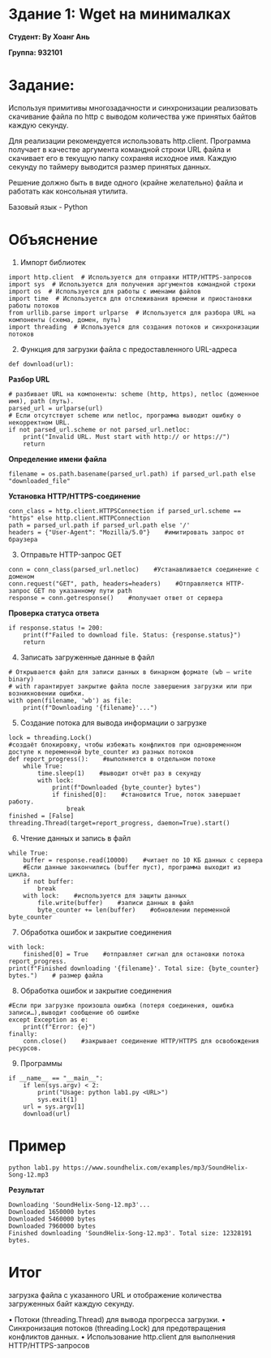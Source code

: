 # Здание 1: Wget на минималках
**Студент: Ву Хоанг Ань**

**Группа: 932101**

# Задание:
Используя примитивы многозадачности и синхронизации реализовать скачивание файла по http с выводом количества уже принятых байтов каждую секунду.

Для реализации рекомендуется использовать http.client.
Программа получает в качестве аргумента командной строки URL файла и скачивает его в текущую папку сохраняя исходное имя. Каждую секунду по таймеру выводится размер принятых данных.

Решение должно быть в виде одного (крайне желательно) файла и работать как консольная утилита.

Базовый язык - Python

# Объяснение

1. Импорт библиотек

```
import http.client  # Используется для отправки HTTP/HTTPS-запросов
import sys  # Используется для получения аргументов командной строки
import os  # Используется для работы с именами файлов
import time  # Используется для отслеживания времени и приостановки работы потоков
from urllib.parse import urlparse  # Используется для разбора URL на компоненты (схема, домен, путь)
import threading  # Используется для создания потоков и синхронизации потоков
```
2. Функция для загрузки файла с предоставленного URL-адреса

```
def download(url):
```
**Разбор URL**

```
# разбивает URL на компоненты: scheme (http, https), netloc (доменное имя), path (путь).
parsed_url = urlparse(url)
# Если отсутствует scheme или netloc, программа выводит ошибку о некорректном URL.
if not parsed_url.scheme or not parsed_url.netloc:
    print("Invalid URL. Must start with http:// or https://")
    return
```
**Определение имени файла**
```
filename = os.path.basename(parsed_url.path) if parsed_url.path else "downloaded_file"
```
**Установка HTTP/HTTPS-соединение**
```
conn_class = http.client.HTTPSConnection if parsed_url.scheme == "https" else http.client.HTTPConnection
path = parsed_url.path if parsed_url.path else '/'
headers = {"User-Agent": "Mozilla/5.0"}    #имитировать запрос от браузера
```
3. Отправьте HTTP-запрос GET
```
conn = conn_class(parsed_url.netloc)    #Устанавливается соединение с доменом 
conn.request("GET", path, headers=headers)    #Отправляется HTTP-запрос GET по указанному пути path
response = conn.getresponse()    #получает ответ от сервера
```
**Проверка статуса ответа**
```
if response.status != 200:
    print(f"Failed to download file. Status: {response.status}")
    return
```
4. Записать загруженные данные в файл
```
# Открывается файл для записи данных в бинарном формате (wb — write binary)
# with гарантирует закрытие файла после завершения загрузки или при возникновении ошибки.
with open(filename, 'wb') as file:
    print(f"Downloading '{filename}'...")
```
5. Создание потока для вывода информации о загрузке
```
lock = threading.Lock()
#создаёт блокировку, чтобы избежать конфликтов при одновременном доступе к переменной byte_counter из разных потоков
def report_progress():    #выполняется в отдельном потоке
    while True:
        time.sleep(1)    #выводит отчёт раз в секунду
        with lock:
            print(f"Downloaded {byte_counter} bytes")
            if finished[0]:    #становится True, поток завершает работу.
                break
finished = [False]
threading.Thread(target=report_progress, daemon=True).start()
```
6. Чтение данных и запись в файл
```
while True:
    buffer = response.read(10000)    #читает по 10 КБ данных с сервера
    #Если данные закончились (buffer пуст), программа выходит из цикла.
    if not buffer:
        break
    with lock:    #используется для защиты данных 
        file.write(buffer)    #записи данных в файл
        byte_counter += len(buffer)    #обновлении переменной byte_counter
```
7. Обработка ошибок и закрытие соединения
```
with lock:
    finished[0] = True    #отправляет сигнал для остановки потока report_progress.
print(f"Finished downloading '{filename}'. Total size: {byte_counter} bytes.")    # размер файла
```
8. Обработка ошибок и закрытие соединения
```
#Если при загрузке произошла ошибка (потеря соединения, ошибка записи…),выводит сообщение об ошибке
except Exception as e:
    print(f"Error: {e}")
finally:
    conn.close()    #закрывает соединение HTTP/HTTPS для освобождения ресурсов.
```
9. Программы
```
if __name__ == "__main__":
    if len(sys.argv) < 2:
        print("Usage: python lab1.py <URL>")
        sys.exit(1)
    url = sys.argv[1]
    download(url)
```
# Пример 
```
python lab1.py https://www.soundhelix.com/examples/mp3/SoundHelix-Song-12.mp3
```
**Результат**
```
Downloading 'SoundHelix-Song-12.mp3'...
Downloaded 1650000 bytes
Downloaded 5460000 bytes
Downloaded 7960000 bytes
Finished downloading 'SoundHelix-Song-12.mp3'. Total size: 12328191 bytes.
```
# Итог

загрузка файла с указанного URL и отображение количества загруженных байт каждую секунду.

•	Потоки (threading.Thread) для вывода прогресса загрузки.
•	Синхронизация потоков (threading.Lock) для предотвращения конфликтов данных.
•	Использование http.client для выполнения HTTP/HTTPS-запросов

